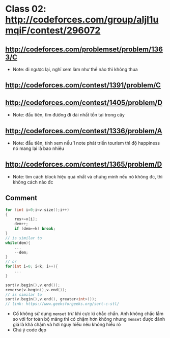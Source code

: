 # Class 02: http://codeforces.com/group/aIjl1umqiF/contest/296072

## http://codeforces.com/problemset/problem/1363/C

+ Note: đi ngược lại, nghĩ xem làm như thế nào thì không thua

## http://codeforces.com/contest/1391/problem/C
## http://codeforces.com/contest/1405/problem/D

+ Note: đầu tiên, tìm đường đi dài nhất tồn tại trong cây

## http://codeforces.com/contest/1336/problem/A

+ Note: đầu tiên, tính xem nếu 1 note phát triển tourism thì độ happiness nó mang lại là bao nhiêu

## http://codeforces.com/contest/1365/problem/D

+ Note: tìm cách block hiệu quả nhất và chứng minh nếu nó không đc, thì không cách nào đc

## Comment

```C++
for (int i=0;i<v.size();i++)
{
    res+=v[i];
    dem++;
    if (dem==k) break;
}
// is similar to
while(dem){
    ...
    --dem;
}
// or
for(int i=0; i<k; i++){
    ...
}
```

```C++
sort(v.begin(),v.end());
reverse(v.begin(),v.end());
// is similar to
sort(v.begin(),v.end(), greater<int>());
// link: https://www.geeksforgeeks.org/sort-c-stl/
```

+ Cố không sử dụng `memset` trừ khi cực kì chắc chắn. Anh không chắc lắm so với for toàn bộ mảng thì có chậm hơn không nhưng `memset` được đánh giá là khá chậm và hơi nguy hiểu nếu không hiểu rõ
+ Chú ý code đẹp
